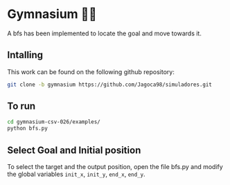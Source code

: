 # Gymnasium 🏋️‍♀️

A bfs has been implemented to locate the goal and move towards it. 


## Intalling
This work can be found on the following github repository:
```bash
git clone -b gymnasium https://github.com/Jagoca98/simuladores.git
```


## To run

```bash
cd gymnasium-csv-026/examples/
python bfs.py
```

##  Select Goal and Initial position
To select the target and the output position, open the file bfs.py and modify the global variables `init_x`, `init_y`, `end_x`, `end_y`.


